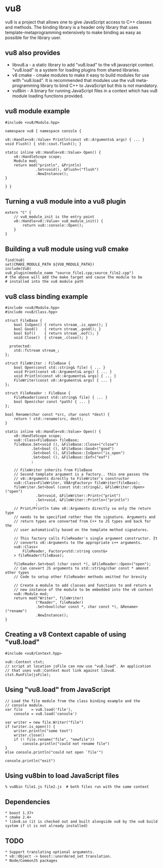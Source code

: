 # vu8

vu8 is a project that allows one to give JavaScript access to C++ classes and methods. The binding library is a header only library that uses template-metaprogramming extensively to make binding as easy as possible for the library user.

## vu8 also provides

* libvu8.a - a static library to add "vu8.load" to the v8 javascript context. "vu8.load" is a system for loading plugins from shared libraries.
* v8 cmake - cmake modules to make it easy to build modules for use with "vu8.load". It is recommended that modules use the vu8 meta-programming library to bind C++ to JavaScript but this is not mandatory.
* vu8bin - A binary for running JavaScript files in a context which has vu8 module loading functions provided.

## vu8 module example
    #include <vu8/Module.hpp>

    namespace vu8 { namespace console {

    v8::Handle<v8::Value> Println(const v8::Arguments& args) { ... }
    void Flush() { std::cout.flush(); }

    static inline v8::Handle<v8::Value> Open() {
        v8::HandleScope scope;
        Module mod;
        return mod("println", &Println)
                  .Set<void(), &Flush>("flush")
                  .NewInstance();
    }

    } }

## Turning a vu8 module into a vu8 plugin
    extern "C" {
        // vu8_module_init is the entry point
        v8::Handle<v8::Value> vu8_module_init() {
            return vu8::console::Open();
        }
    }

## Building a vu8 module using vu8 cmake
    find(Vu8)
    set(CMAKE_MODULE_PATH ${VU8_MODULE_PATH})
    include(Vu8)
    vu8_plugin(module_name "source_file1.cpp;source_file2.cpp")
    # the above will add the make target and cause the module to be
    # installed into the vu8 module path


## vu8 class binding example
    #include <vu8/Module.hpp>
    #include <vu8/Class.hpp>

    struct FileBase {
        bool IsOpen() { return stream_.is_open(); }
        bool Good()   { return stream_.good(); }
        bool Eof()    { return stream_.eof(); }
        void Close()  { stream_.close(); }

      protected:
        std::fstream stream_;
    };

    struct FileWriter : FileBase {
        bool Open(const std::string& file) { ... }
        void Print(const v8::Arguments& args) { ... }
        void Println(const v8::Arguments& args) { ... }
        FileWriter(const v8::Arguments& args) { ... }
    };

    struct FileReader : FileBase {
        FileReader(const std::string& file) { ... }
        bool Open(char const *path) { ... }
    };

    bool Rename(char const *src, char const *dest) {
        return ! std::rename(src, dest);
    }

    static inline v8::Handle<v8::Value> Open() {
        v8::HandleScope scope;
        vu8::Class<FileBase> fileBase;
        fileBase.Set<void (), &FileBase::Close>("close")
                .Set<bool (), &FileBase::Good>("good")
                .Set<bool (), &FileBase::IsOpen>("is_open")
                .Set<bool (), &FileBase::Eof>("eof")
                ;

        // FileWriter inherits from FileBase
        // Second template argument is a factory.. this one passes the
        // v8::Arguments directly to FileWriter's constructor
        vu8::Class<FileWriter, V8ArgFactory> fileWriter(fileBase);
        fileWriter.Set<bool (const std::string&), &FileWriter::Open>("open")
                  .Set<void, &FileWriter::Print>("print")
                  .Set<void, &FileWriter::Println>("println")
                  ;
        // Print/Println take v8::Arguments directly so only the return type
        // needs to be specified rather than the signature. Arguments and
        // return types are converted from C++ to JS types and back for the
        // user automatically based on the template method signatures.

        // This factory calls FileReader's single argument constructor. It
        // converts v8::Arguments to the appropriate c++ arguments.
        vu8::Class<
            FileReader, Factory<std::string const&>
        > fileReader(fileBase);

        fileReader.Set<bool (char const *), &FileReader::Open>("open");
        // Can convert JS arguments to std::string/char const * amonst other types
        // Code to setup other FileReader methods omitted for brevity

        // Create a module to add classes and functions to and return a
        // new instance of the module to be embedded into the v8 context
        vu8::Module mod;
        return mod("Writer", fileWriter)
                  ("Reader", fileReader)
                  .Set<bool(char const *, char const *), &Rename>("rename")
                  .NewInstance();
    }

## Creating a v8 Context capable of using "vu8.load"
    #include <vu8/Context.hpp>

    vu8::Context ctxt;
    // script at location jsFile can now use "vu8.load". An application
    // that uses vu8::Context must link against libvu8.
    ctxt.RunFile(jsFile);

## Using "vu8.load" from JavaScript
    // Load the file module from the class binding example and the
    // console module.
    var file    = vu8.load('file'),
        console = vu8.load('console')

    var writer = new file.Writer("file")
    if (writer.is_open()) {
        writer.println("some text")
        writer.close()
        if (! file.rename("file", "newfile"))
            console.println("could not rename file")
    }
    else console.println("could not open `file'")

    console.println("exit")

## Using vu8bin to load JavaScript files
    % vu8bin file1.js file2.js  # both files run with the same context

## Dependencies
    * boost 1.37+
    * cmake 2.4+
    * libv8.so (it is checked out and built alongside vu8 by the vu8 build system if it is not already installed)

## TODO
    * Support translating optional arguments.
    * v8::Object -> boost::unordered_set translation.
    * Node/CommonJS packages
